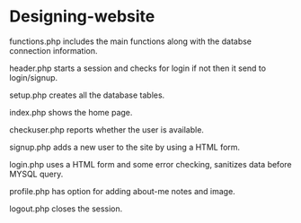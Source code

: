 # Designing-website
functions.php includes the main functions along with the databse connection information.

header.php starts a session and checks for login if not then it send to login/signup.

setup.php creates all the database tables.

index.php shows the home page.

checkuser.php reports whether the user is available.

signup.php adds a new user to the site by using a HTML form.

login.php uses a HTML form and some error checking, sanitizes data before MYSQL query.

profile.php has option for adding about-me notes and image.

logout.php closes the session.


